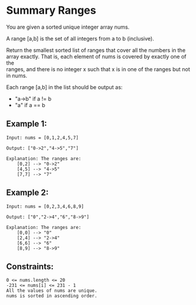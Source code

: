# Summary Ranges

You are given a sorted unique integer array nums.

A range [a,b] is the set of all integers from a to b (inclusive).

Return the smallest sorted list of ranges that cover all the numbers in the  
array exactly. That is, each element of nums is covered by exactly one of the  
ranges, and there is no integer x such that x is in one of the ranges but not  
in nums.

Each range [a,b] in the list should be output as:

* "a->b" if a != b
* "a" if a == b

 

## Example 1:

    Input: nums = [0,1,2,4,5,7]
    
    Output: ["0->2","4->5","7"]

    Explanation: The ranges are:
        [0,2] --> "0->2"
        [4,5] --> "4->5"
        [7,7] --> "7"
    
## Example 2:

    Input: nums = [0,2,3,4,6,8,9]

    Output: ["0","2->4","6","8->9"]

    Explanation: The ranges are:
        [0,0] --> "0"
        [2,4] --> "2->4"
        [6,6] --> "6"
        [8,9] --> "8->9"

 

## Constraints:

    0 <= nums.length <= 20
    -231 <= nums[i] <= 231 - 1
    All the values of nums are unique.
    nums is sorted in ascending order.


